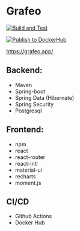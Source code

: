 # Grafeo
[![Build and Test](https://github.com/valaz/grafeo/actions/workflows/build-and-test.yml/badge.svg)](https://github.com/valaz/grafeo/actions/workflows/build-and-test.yml)

[![Publish to DockerHub](https://github.com/valaz/grafeo/actions/workflows/dockerize.yml/badge.svg)](https://github.com/valaz/grafeo/actions/workflows/dockerize.yml)


https://grafeo.app/

## Backend:
* Maven
* Spring-boot
* Spring Data (Hibernate)
* Spring Security
* Postgresql

## Frontend:
* npm
* react
* react-router
* react-intl
* material-ui
* recharts
* moment.js

## CI/CD
* Github Actions
* Docker Hub